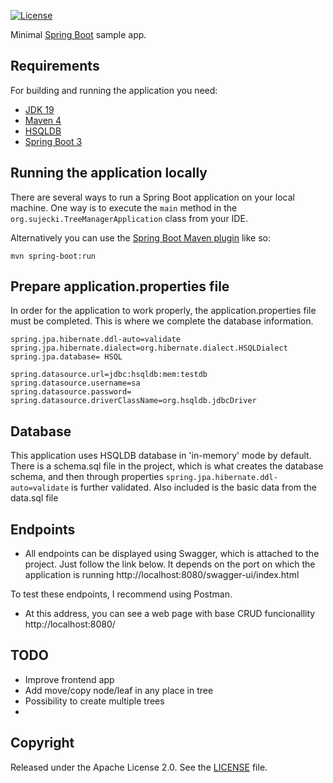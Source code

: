 [![License](http://img.shields.io/:license-apache-blue.svg)](http://www.apache.org/licenses/LICENSE-2.0.html)

Minimal [Spring Boot](http://projects.spring.io/spring-boot/) sample app.

## Requirements

For building and running the application you need:

- [JDK 19](https://www.oracle.com/java/technologies/javase/jdk19-archive-downloads.html)
- [Maven 4](https://maven.apache.org)
- [HSQLDB](https://hsqldb.org/)
- [Spring Boot 3](http://projects.spring.io/spring-boot/)
## Running the application locally

There are several ways to run a Spring Boot application on your local machine. One way is to execute the `main` method in the `org.sujecki.TreeManagerApplication` class from your IDE.

Alternatively you can use the [Spring Boot Maven plugin](https://docs.spring.io/spring-boot/docs/current/reference/html/build-tool-plugins-maven-plugin.html) like so:

```shell
mvn spring-boot:run
```

## Prepare application.properties file

In order for the application to work properly, the application.properties file must be completed. This is where we complete the database information.
```shell
spring.jpa.hibernate.ddl-auto=validate
spring.jpa.hibernate.dialect=org.hibernate.dialect.HSQLDialect
spring.jpa.database= HSQL

spring.datasource.url=jdbc:hsqldb:mem:testdb
spring.datasource.username=sa
spring.datasource.password=
spring.datasource.driverClassName=org.hsqldb.jdbcDriver
```
## Database

This application uses HSQLDB database in 'in-memory' mode by default.
There is a schema.sql file in the project, which is what creates the database schema, and then through properties ```spring.jpa.hibernate.ddl-auto=validate``` is further validated.
Also included is the basic data from the data.sql file

## Endpoints

- All endpoints can be displayed using Swagger, which is attached to the project. Just follow the link below. It depends on the port on which the application is running
http://localhost:8080/swagger-ui/index.html

To test these endpoints, I recommend using Postman. 


- At this address, you can see a web page with base CRUD funcionallity
  http://localhost:8080/
## TODO
* Improve frontend app 
* Add move/copy node/leaf in any place in tree
* Possibility to create multiple trees
* 
## Copyright

Released under the Apache License 2.0. See the [LICENSE](https://github.com/codecentric/springboot-sample-app/blob/master/LICENSE) file.
